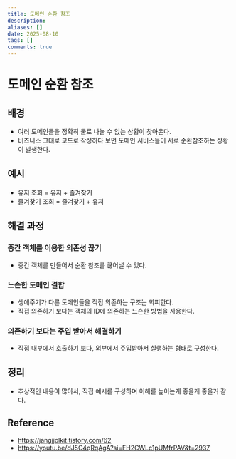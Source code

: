 ```yaml
---
title: 도메인 순환 참조
description:
aliases: []
date: 2025-08-10
tags: []
comments: true
---
```

# 도메인 순환 참조
## 배경
- 여러 도메인들을 정확히 둘로 나눌 수 없는 상황이 찾아온다.
- 비즈니스 그대로 코드로 작성하다 보면 도메인 서비스들이 서로 순환참조하는 상황이 발생한다.

## 예시
- 유저  조회 = 유저 + 즐겨찾기
- 즐겨찾기 조회 = 즐겨찾기 + 유저

## 해결 과정
### 중간 객체를 이용한 의존성 끊기
- 중간 객체를 만들어서 순환 참조를 끊어낼 수 있다.

### 느슨한 도메인 결합
- 생애주기가 다른 도메인들을 직접 의존하는 구조는 회피한다.
- 직접 의존하기 보다는 객체의 ID에 의존하는 느슨한 방법을 사용한다.

### 의존하기 보다는 주입 받아서 해결하기
- 직접 내부에서 호출하기 보다, 외부에서 주입받아서 실행하는 형태로 구성한다.

## 정리
- 추상적인 내용이 많아서, 직접 예시를 구성하며 이해를 높이는게 좋을게 좋을거 같다.

## Reference
- https://jangjjolkit.tistory.com/62
- https://youtu.be/dJ5C4qRqAgA?si=FH2CWLc1pUMfrPAV&t=2937